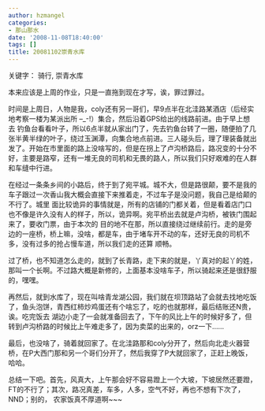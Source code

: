 ```yaml
---
author: hzmangel
categories:
- 那山那水
date: '2008-11-08T18:40:00'
tags: []
title: 20081102崇青水库
---
```

关键字： 骑行, 崇青水库

本来应该是上周的作业，只是一直拖到现在才写，诶，罪过罪过。

时间是上周日，人物是我，coly还有另一哥们，早9点半在北洼路某酒店（后经实地考察一楼为某派出所 –_-!）集合，然后沿着GPS给出的线路前进。由于早上想去
钓鱼台看看叶子，所以6点半就从家出门了，先去钓鱼台转了一圈，随便拍了几张半黄半绿的叶子，绕过玉渊潭，向集合地点前进。三人碰头后，理了理装备就出发了。<!--more-->开始在市里面的路上没啥写的，但是在拐上了卢沟桥路后，路况变的十分不好，主要是路窄，还有一堆无良的司机和无畏的路人，所以我们只好艰难的在人群和车缝中行进。

在经过一条条乡间的小路后，终于到了宛平城。城不大，但是路很颠，要不是我的车子跟过一次香山我大概会直接下来推着走，不过车子是没问题，我自己是给颠的不行了。城里
面比较诡异的事情就是，所有的店铺的门都关着，但是看着店门口也不像是许久没有人的样子，所以，诡异啊。宛平桥出去就是卢沟桥，被铁门围起来了，要收门票，由于本次的
目的地不在那，所以直接绕过继续前行。走的是旁边的一座桥，桥上嘛，没啥，都是车，由于堵车开不动的车，还好无良的司机不多，没有过多的抢占慢车道，所以我们走的还算
顺畅。

过了桥，也不知道怎么走的，就到了长青路，走下来的就是，丫真对的起丫的姓，那叫一个长啊。不过路大概是新修的，上面基本没啥车子，所以骑起来还是很舒服的，嘿嘿。

再然后，就到水库了，现在叫啥青龙湖公园，我们就在坝顶路站了会就去找地吃饭了，鱼头泡饼，青西红柿炒鸡蛋还有个啥忘了，吃的也就那样，最后结账还N贵，诶。吃完饭去
湖边小走了一会就准备回去了，下午的风比上午的时候好多了，但转到卢沟桥路的时候比上午难走多了，因为卖菜的出来的，orz一下……

最后，也没啥了，骑着就回家了。在北洼路那和coly分开了，然后向北走火器营桥，在P大西门那和另一个哥们分开了，然后我穿了P大就回家了，正赶上晚饭，哈哈。

总结一下吧。首先，风真大，上午那会好不容易蹬上一个大坡，下坡居然还要蹬，FT的不行了；其次，路况真差，车多，人多，空气不好，再也不想有下次了，NND；别的，
农家饭真不厚道啊~~~